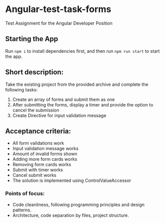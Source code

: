 # Angular-test-task-forms
Test Assignment for the Angular Developer Position

## Starting the App
Run `npm i` to install dependencies first, and then run `npm run start` to start the app.

## Short description:
Take the existing project from the provided archive and complete the following tasks:
1. Create an array of forms and submit them as one
2. After submitting the forms, display a timer and provide the option to cancel the
submission
3. Create Directive for input validation message

## Acceptance criteria:
- All form validations work
- Input validation message works
- Amount of invalid forms shown
- Adding more form cards works
- Removing form cards works
- Submit with timer works
- Cancel submit works
- The solution is implemented using ControlValueAccessor

### Points of focus:
- Code cleanliness, following programming principles and design patterns.
- Architecture, code separation by files, project structure.